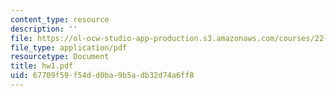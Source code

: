```yaml
---
content_type: resource
description: ''
file: https://ol-ocw-studio-app-production.s3.amazonaws.com/courses/22-103-microscopic-theory-of-transport-fall-2003/67709f59f54dd0ba9b5adb32d74a6ff8_hw1.pdf
file_type: application/pdf
resourcetype: Document
title: hw1.pdf
uid: 67709f59-f54d-d0ba-9b5a-db32d74a6ff8
---
```

